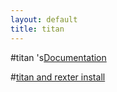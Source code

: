 ```yaml
---
layout: default
title: titan
---
```

#titan 's[Documentation](http://s3.thinkaurelius.com/docs/titan/0.5.0/)

#[titan and rexter install](http://www.java123.net/v/559632.html)